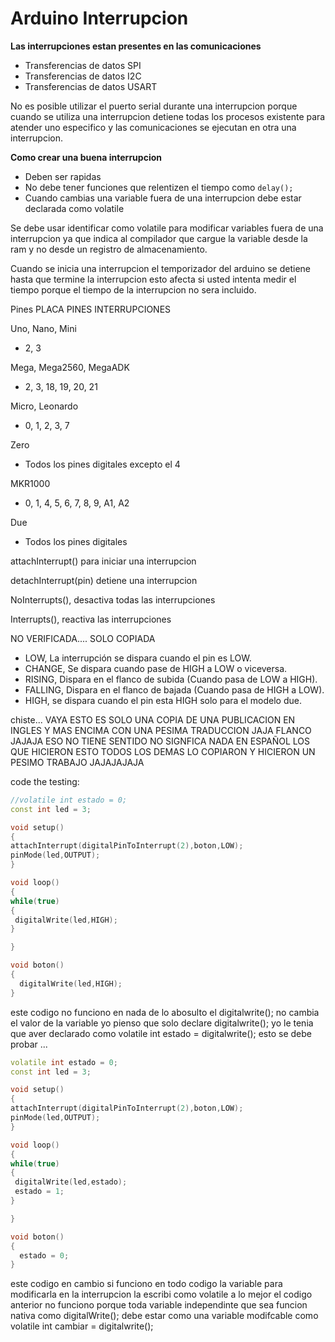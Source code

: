 # Arduino Interrupcion

**Las interrupciones estan presentes en las comunicaciones**

* Transferencias de datos SPI
* Transferencias de datos I2C
* Transferencias de datos USART

No es posible utilizar el puerto serial durante una interrupcion porque cuando se utiliza una interrupcion detiene todas los procesos existente para atender uno especifico y las comunicaciones se ejecutan en otra una interrupcion.

**Como crear una buena interrupcion**
* Deben ser rapidas
* No debe tener funciones que relentizen el tiempo como ```delay();```
* Cuando cambias una variable fuera de una interrupcion debe estar declarada como volatile

Se debe usar identificar como volatile para modificar variables fuera de una interrupcion ya que indica al compilador que cargue la variable desde la ram y no desde un registro de almacenamiento.

Cuando se inicia una interrupcion el temporizador del arduino se detiene hasta que termine la interrupcion esto afecta si usted intenta medir el tiempo porque el tiempo de la interrupcion no sera incluido.


Pines
PLACA	PINES INTERRUPCIONES

Uno, Nano, Mini	
* 2, 3

Mega, Mega2560, MegaADK	
* 2, 3, 18, 19, 20, 21

Micro, Leonardo
* 0, 1, 2, 3, 7

Zero
* Todos los pines digitales excepto el 4

MKR1000
* 0, 1, 4, 5, 6, 7, 8, 9, A1, A2

Due
* Todos los pines digitales

attachInterrupt() para iniciar una interrupcion 

detachInterrupt(pin) detiene una interrupcion

NoInterrupts(), desactiva todas las interrupciones

Interrupts(), reactiva las interrupciones

NO VERIFICADA.... SOLO COPIADA
* LOW, La interrupción se dispara cuando el pin es LOW.
* CHANGE, Se dispara cuando pase de HIGH a LOW o viceversa.
* RISING, Dispara en el flanco de subida (Cuando pasa de LOW a HIGH).
* FALLING, Dispara en el flanco de bajada (Cuando pasa de HIGH a LOW).
* HIGH, se dispara cuando el pin esta HIGH solo para el modelo due.

chiste... VAYA ESTO ES SOLO UNA COPIA DE UNA PUBLICACION EN INGLES Y MAS ENCIMA CON UNA PESIMA TRADUCCION JAJA FLANCO JAJAJA ESO NO TIENE SENTIDO NO SIGNFICA NADA EN ESPAÑOL LOS QUE HICIERON ESTO TODOS LOS DEMAS LO COPIARON Y HICIERON UN PESIMO TRABAJO JAJAJAJAJA


code the testing:

```c++
//volatile int estado = 0;
const int led = 3;

void setup()
{
attachInterrupt(digitalPinToInterrupt(2),boton,LOW);
pinMode(led,OUTPUT);
}

void loop()
{
while(true)
{
 digitalWrite(led,HIGH);
}

}

void boton()
{
  digitalWrite(led,HIGH);
}
``` 
este codigo no funciono en nada de lo abosulto el digitalwrite(); no cambia el valor de la variable yo pienso que solo declare digitalwrite(); yo le tenia que aver declarado como volatile int estado = digitalwrite(); esto se debe probar ...


```c++
volatile int estado = 0;
const int led = 3;

void setup()
{
attachInterrupt(digitalPinToInterrupt(2),boton,LOW);
pinMode(led,OUTPUT);
}

void loop()
{
while(true)
{
 digitalWrite(led,estado);
 estado = 1;
}

}

void boton()
{
  estado = 0;
}
```
este codigo en cambio si funciono en todo codigo la variable para modificarla en la interrupcion la escribi como volatile a lo mejor el codigo anterior no funciono porque toda variable independinte que sea funcion nativa como digitalWrite(); debe estar como una variable modifcable como volatile int cambiar = digitalwrite(); 
